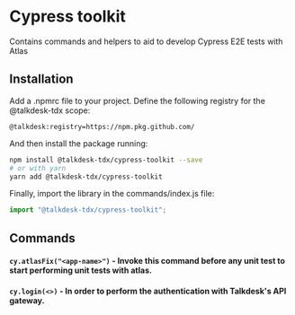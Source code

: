 # Cypress toolkit

Contains commands and helpers to aid to develop Cypress E2E tests with Atlas

## Installation

Add a .npmrc file to your project. Define the following registry for the @talkdesk-tdx scope:

```
@talkdesk:registry=https://npm.pkg.github.com/
```

And then install the package running:

```bash
npm install @talkdesk-tdx/cypress-toolkit --save
# or with yarn
yarn add @talkdesk-tdx/cypress-toolkit
```

Finally, import the library in the commands/index.js file:

```js
import "@talkdesk-tdx/cypress-toolkit";
```

## Commands

#### [](https://github.com/talkdesk-tdx/guide-ui/blob/master/readme.md#yarn-docker)`cy.atlasFix("<app-name>")` - Invoke this command before any unit test to start performing unit tests with atlas.

#### [](https://github.com/talkdesk-tdx/guide-ui/blob/master/readme.md#yarn-docker)`cy.login(<>)` - In order to perform the authentication with Talkdesk's API gateway.
